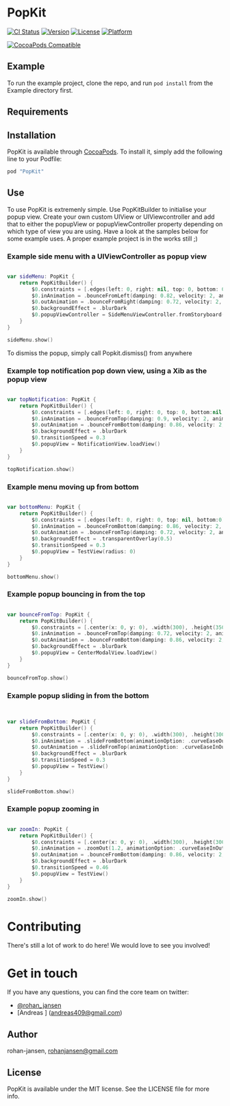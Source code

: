 # PopKit

[![CI Status](http://img.shields.io/travis/rohan-jansen/PopKit.svg?style=flat)](https://travis-ci.org/rohan-jansen/PopKit)
[![Version](https://img.shields.io/cocoapods/v/PopKit.svg?style=flat)](http://cocoapods.org/pods/PopKit)
[![License](https://img.shields.io/cocoapods/l/PopKit.svg?style=flat)](http://cocoapods.org/pods/PopKit)
[![Platform](https://img.shields.io/cocoapods/p/PopKit.svg?style=flat)](http://cocoapods.org/pods/PopKit)

[![CocoaPods Compatible](https://img.shields.io/cocoapods/v/PopKit?style=flat-square)](https://cocoapods.org/pods/PopKit)

## Example

To run the example project, clone the repo, and run `pod install` from the Example directory first.

## Requirements

## Installation

PopKit is available through [CocoaPods](http://cocoapods.org). To install
it, simply add the following line to your Podfile:

```ruby
pod "PopKit"
```

## Use
To use PopKit is extremenly simple. Use PopKitBuilder to initialise your popup view. Create your own custom UIView or UIViewcontroller and add that to either the popupView or popupViewController property depending on which type of view you are using. Have a look at the samples below for some example uses. A proper example project is in the works still ;)

### Example side menu with a UIViewController as popup view



```swift

var sideMenu: PopKit {
    return PopKitBuilder() {
        $0.constraints = [.edges(left: 0, right: nil, top: 0, bottom: 0), .width(275)]
        $0.inAnimation = .bounceFromLeft(damping: 0.82, velocity: 2, animationOption: .curveEaseInOut)
        $0.outAnimation = .bounceFromRight(damping: 0.72, velocity: 2, animationOption: .curveEaseInOut)
        $0.backgroundEffect = .blurDark
        $0.popupViewController = SideMenuViewController.fromStoryboard()
    }
}

sideMenu.show()

```

To dismiss the popup, simply call Popkit.dismiss() from anywhere

### Example top notification pop down view, using a Xib as the popup view


```swift

var topNotification: PopKit {
    return PopKitBuilder() {
        $0.constraints = [.edges(left: 0, right: 0, top: 0, bottom:nil), .height(90)]
        $0.inAnimation = .bounceFromTop(damping: 0.9, velocity: 2, animationOption: .curveEaseInOut)
        $0.outAnimation = .bounceFromBottom(damping: 0.86, velocity: 2, animationOption: .curveEaseInOut)
        $0.backgroundEffect = .blurDark
        $0.transitionSpeed = 0.3
        $0.popupView = NotificationView.loadView()
    }
}

topNotification.show()
```

### Example menu moving up from bottom

```swift

var bottomMenu: PopKit {
    return PopKitBuilder() {
        $0.constraints = [.edges(left: 0, right: 0, top: nil, bottom:0), .height(400)]
        $0.inAnimation = .bounceFromBottom(damping: 0.86, velocity: 2, animationOption: .curveEaseInOut)
        $0.outAnimation = .bounceFromTop(damping: 0.72, velocity: 2, animationOption: .curveEaseInOut)
        $0.backgroundEffect = .transparentOverlay(0.5)
        $0.transitionSpeed = 0.3
        $0.popupView = TestView(radius: 0)
    }
}

bottomMenu.show()
```
### Example popup bouncing in from the top

```swift

var bounceFromTop: PopKit {
    return PopKitBuilder() {
        $0.constraints = [.center(x: 0, y: 0), .width(300), .height(350)]
        $0.inAnimation = .bounceFromTop(damping: 0.72, velocity: 2, animationOption: .curveEaseInOut)
        $0.outAnimation = .bounceFromBottom(damping: 0.86, velocity: 2, animationOption: .curveEaseInOut)
        $0.backgroundEffect = .blurDark
        $0.popupView = CenterModalView.loadView()
    }
}

bounceFromTop.show()
```

### Example popup sliding in from the bottom

```swift


var slideFromBottom: PopKit {
    return PopKitBuilder() {
        $0.constraints = [.center(x: 0, y: 0), .width(300), .height(300)]
        $0.inAnimation = .slideFromBottom(animationOption: .curveEaseOut)
        $0.outAnimation = .slideFromTop(animationOption: .curveEaseInOut)
        $0.backgroundEffect = .blurDark
        $0.transitionSpeed = 0.3
        $0.popupView = TestView()
    }
}

slideFromBottom.show()

```

### Example popup zooming in

```swift

var zoomIn: PopKit {
    return PopKitBuilder() {
        $0.constraints = [.center(x: 0, y: 0), .width(300), .height(300)]
        $0.inAnimation = .zoomOut(1.2, animationOption: .curveEaseInOut)
        $0.outAnimation = .bounceFromBottom(damping: 0.86, velocity: 2, animationOption: .curveEaseInOut)
        $0.backgroundEffect = .blurDark
        $0.transitionSpeed = 0.46
        $0.popupView = TestView()
    }
}

zoomIn.show()
```

# Contributing

There's still a lot of work to do here! We would love to see you involved!

# Get in touch

If you have any questions, you can find the core team on twitter:

- [@rohan_jansen](https://twitter.com/rohan_jansen)
- [Andreas ] (andreas409@gmail.com)

## Author

rohan-jansen, rohanjansen@gmail.com

## License

PopKit is available under the MIT license. See the LICENSE file for more info.
